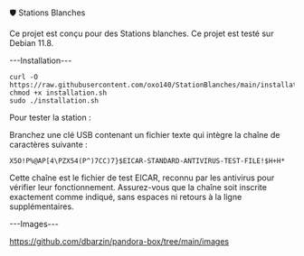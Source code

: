🛡️ Stations Blanches

Ce projet est conçu pour des Stations blanches.
Ce projet est testé sur Debian 11.8.

---Installation---
```
curl -O https://raw.githubusercontent.com/oxo140/StationBlanches/main/installation.sh
chmod +x installation.sh
sudo ./installation.sh
```

Pour tester la station :

Branchez une clé USB contenant un fichier texte qui intègre la chaîne de caractères suivante :
```
X5O!P%@AP[4\PZX54(P^)7CC)7}$EICAR-STANDARD-ANTIVIRUS-TEST-FILE!$H+H*
```
Cette chaîne est le fichier de test EICAR, reconnu par les antivirus pour vérifier leur fonctionnement.
Assurez-vous que la chaîne soit inscrite exactement comme indiqué, sans espaces ni retours à la ligne supplémentaires.

---Images---

https://github.com/dbarzin/pandora-box/tree/main/images
